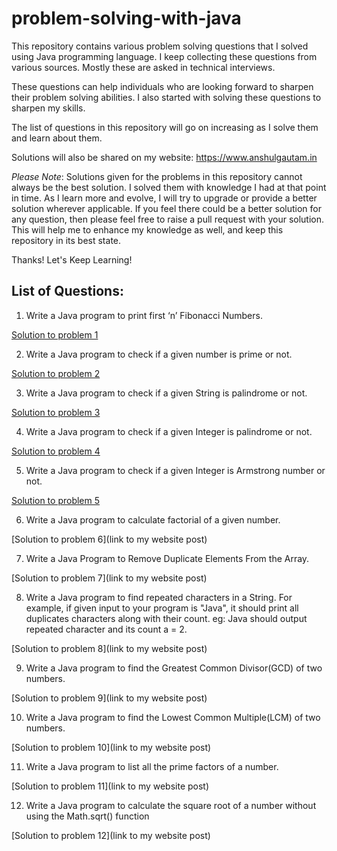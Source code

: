 # problem-solving-with-java

This repository contains various problem solving questions that I solved using Java programming language. I keep collecting these questions from various sources.
Mostly these are asked in technical interviews.

These questions can help individuals who are looking forward to sharpen their problem solving abilities. I also started with solving these questions to sharpen my skills.

The list of questions in this repository will go on increasing as I solve them and learn about them.

Solutions will also be shared on my website: https://www.anshulgautam.in

_Please Note_: Solutions given for the problems in this repository cannot always be the best solution. I solved them with knowledge I had at that point in time. As I learn more and evolve, I will try to upgrade or provide a better solution wherever applicable. If you feel there could be a better solution for any question, then please feel free to raise a pull request with your solution. This will help me to enhance my knowledge as well, and keep this repository in its best state.

Thanks! Let's Keep Learning!

## List of Questions:

1. Write a Java program to print first ‘n’ Fibonacci Numbers.

[Solution to problem 1](https://www.anshulgautam.in/blog/problem-solving-fibonacci-numbers/)

2. Write a Java program to check if a given number is prime or not.

[Solution to problem 2](https://www.anshulgautam.in/blog/problem-solving-prime-numbers/)

3. Write a Java program to check if a given String is palindrome or not.

[Solution to problem 3](https://www.anshulgautam.in/blog/problem-solving-palindrome-numbers/)

4. Write a Java program to check if a given Integer is palindrome or not.

[Solution to problem 4](https://www.anshulgautam.in/blog/problem-solving-palindrome-integers/)

5. Write a Java program to check if a given Integer is Armstrong number or not.

[Solution to problem 5](https://www.anshulgautam.in/blog/problem-solving-armstrong-numbers/)

6. Write a Java program to calculate factorial of a given number.

[Solution to problem 6](link to my website post)

7. Write a Java Program to Remove Duplicate Elements From the Array.

[Solution to problem 7](link to my website post)

8. Write a Java program to find repeated characters in a String. For example, if given input to your program is "Java", it should print all duplicates characters along with their count. eg: Java should output repeated character and its count a = 2.

[Solution to problem 8](link to my website post)

9. Write a Java program to find the Greatest Common Divisor(GCD) of two numbers.

[Solution to problem 9](link to my website post)

10. Write a Java program to find the Lowest Common Multiple(LCM) of two numbers.

[Solution to problem 10](link to my website post)

11. Write a Java program to list all the prime factors of a number.

[Solution to problem 11](link to my website post)

12. Write a Java program to calculate the square root of a number without using the Math.sqrt() function

[Solution to problem 12](link to my website post)
